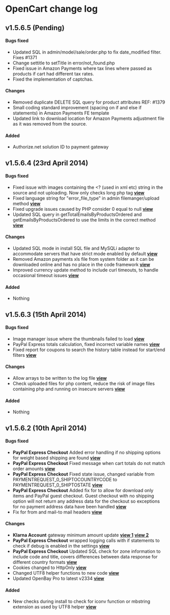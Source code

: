 # OpenCart change log

## v1.5.6.5 (Pending)
#### Bugs fixed
* Updated SQL in admin/model/sale/order.php to fix date_modified filter. Fixes #1371
* Change settitle to setTitle in error/not_found.php
* Fixed issue in Amazon Payments where tax lines where passed as products if cart had different tax rates.
* Fixed the implementation of captchas.

#### Changes
* Removed duplicate DELETE SQL query for product attributes REF: #1379
* Small coding standard improvement (spacing on if and else if statements) in Amazon Payments FE template
* Updated link to download location for Amazon Payments adjustment file as it was removed from the source.

#### Added
* Authorize.net solution ID to payment gateway

## v1.5.6.4 (23rd April 2014)
#### Bugs fixed
* Fixed issue with images containing the <? (used in xml etc) string in the source and not uploading. Now only checks long php tag [**view**](https://github.com/opencart/opencart/commit/b04cbbcc40308c47e2d77460358b6450e9ee0e5b)
* Fixed language string for "error_file_type" in admin filemanger/upload method [**view**](https://github.com/opencart/opencart/commit/b04cbbcc40308c47e2d77460358b6450e9ee0e5b)
* Fixed upgrade issues caused by PHP consider 0 equal to null [**view**](https://github.com/opencart/opencart/commit/d6d5473e4d69e9f9f0679e3445899a3bc37a86f1)
* Updated SQL query in getTotalEmailsByProductsOrdered and getEmailsByProductsOrdered to use the limits in the correct method [**view**](https://github.com/opencart/opencart/commit/c5feafce559c81a44ab11315365750ed9b4a0cb1)

#### Changes
* Updated SQL mode in install SQL file and MySQLi adapter to accommodate servers that have strict mode enabled by default [**view**](https://github.com/opencart/opencart/commit/70298dd3c21430935659745436fe1f8709483718)
* Removed Amazon payments xls file from system folder as it can be downloaded online and has no place in the code framework [**view**](https://github.com/opencart/opencart/commit/70298dd3c21430935659745436fe1f8709483718)
* Improved currency update method to include curl timeouts, to handle occasional timeout issues [**view**](https://github.com/opencart/opencart/commit/bda066fdbde486107337ca1069bcba0dabecc67f)

#### Added
* Nothing

## v1.5.6.3 (15th April 2014)
#### Bugs fixed
* Image manager issue where the thumbnails failed to load [**view**](https://github.com/opencart/opencart/commit/b84978b5ca6683d4c62951256ef25f68a685ce92)
* PayPal Express totals calculation, fixed incorrect variable names [**view**](https://github.com/opencart/opencart/commit/78c4e9ac0f8fe51c69a1ddc1fb443dae2a5934f7)
* Fixed report for coupons to search the history table instead for start/end filters [**view**](https://github.com/opencart/opencart/commit/580ed0482f804a37e13fcab5363a38a76ce4feb9)

#### Changes
* Allow arrays to be written to the log file [**view**](https://github.com/opencart/opencart/commit/1e430128cd055498666fd5a2be2267b933a4b2c8)
* Check uploaded files for php content, reduce the risk of image files containing php and running on insecure servers [**view**](https://github.com/opencart/opencart/commit/c11ef46681b2c2d87b6c3fd7b1394f53b6b72e45)

#### Added
* Nothing

## v1.5.6.2 (10th April 2014)
#### Bugs fixed
- **PayPal Express Checkout** Added error handling if no shipping options for weight based shipping are found [**view**](https://github.com/opencart/opencart/commit/201004c7dcbec43d17477a099fc8522f56537c00)
- **PayPal Express Checkout** Fixed message when cart totals do not match order amounts [**view**](https://github.com/opencart/opencart/commit/1bf9db4306223760ba00a1a6bd8524cb1f96128b)
- **PayPal Express Checkout** Fixed state issue, changed variable from PAYMENTREQUEST_0_SHIPTOCOUNTRYCODE to PAYMENTREQUEST_0_SHIPTOSTATE [**view**](https://github.com/opencart/opencart/commit/ff2705e21aa3062db53a4a39e5651d231af20e9c)
- **PayPal Express Checkout** Added fix for to allow for download only items and PayPal guest checkout. Guest checkout with no shipping option will not return any address data for the checkout so exceptions for no payment address data have been handled [**view**](https://github.com/opencart/opencart/commit/0a94a4073743cced97e0944d702425c7c57cf866)
- Fix for from and mail-to mail headers [**view**](https://github.com/opencart/opencart/commit/03bc37b4303bc3a9e9b6d9d34d604f0126aa61d1)

#### Changes
* **Klarna Account** gateway minimum amount update [**view 1**](https://github.com/opencart/opencart/commit/0c579e27168db635e43a0d9d2562c4bb5b26f464) [**view 2**](https://github.com/opencart/opencart/commit/d4ee47aedd456828c656075da6aecc345365d4ff)
* **PayPal Express Checkout** wrapped logging calls with if statements to check if debug is enabled in the settings [**view**](https://github.com/opencart/opencart/commit/765ea85956ca1d50aea5c8108c7c39a6dd4ad765)
* **PayPal Express Checkout** Updated SQL check for zone information to include code and title, covers differences between data response for different country formats [**view**](https://github.com/opencart/opencart/commit/395d4cc04c26b12dfa9a427142a9890876ceecf7)
* Cookies changed to HttpOnly [**view**](https://github.com/opencart/opencart/commit/53c376abb238a5d0bb14aa5e1a39f0601a4c6b9f)
* Changed UTF8 helper functions to new code [**view**](https://github.com/opencart/opencart/commit/d55aa27958895ed4f3141d4cffc94c7589aae48c)
* Updated OpenBay Pro to latest v2334 [**view**](https://github.com/opencart/opencart/pull/1327)

#### Added
* New checks during install to check for iconv function or mbstring extension as used by UTF8 helper [**view**](https://github.com/opencart/opencart/commit/8f4a58899e5ca0316b3e3be49a1171ccf3b0db26)